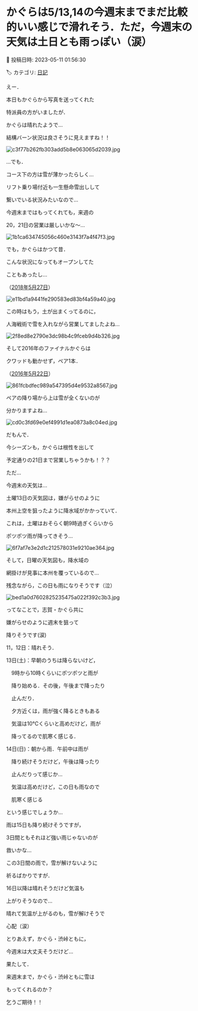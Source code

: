 # かぐらは5/13,14の今週末までまだ比較的いい感じで滑れそう．ただ，今週末の天気は土日とも雨っぽい（涙）

📅 投稿日時: 2023-05-11 01:56:30

🏷️ カテゴリ: [日記](cc4b5682fb7b8b144980957a978653fb0.md)

えー．


本日もかぐらから写真を送ってくれた


特派員の方がいましたが．


かぐらは晴れたようで…


結構バーン状況は良さそうに見えますね！！




![c3f77b262fb303add5b8e063065d2039.jpg](images/c3f77b262fb303add5b8e063065d2039.jpg)







…でも．


コース下の方は雪が薄かったらしく…


リフト乗り場付近も一生懸命雪出しして


繋いでいる状況みたいなので…


今週末まではもってくれても，来週の


20，21日の営業は厳しいかな～…




![1b1ca634745056c460e3143f7a4f47f3.jpg](images/1b1ca634745056c460e3143f7a4f47f3.jpg)







でも，かぐらはかつて昔．


こんな状況になってもオープンしてた


こともあったし…


（[2018年5月27日](eaa2cadad169bdebec761d08f367f5c25.md)）




![e11bd1a9441fe290583ed83bf4a59a40.jpg](images/e11bd1a9441fe290583ed83bf4a59a40.jpg)




この時はもう，土が出まくってるのに，


人海戦術で雪を入れながら営業してましたよね…




![2f8ed8e2790e3dc98b4c9fceb9d4b326.jpg](images/2f8ed8e2790e3dc98b4c9fceb9d4b326.jpg)







そして2016年のファイナルかぐらは


クワッドも動かせず，ペア1本．


（[2016年5月22日](e1b1b0bbedf7954674e12476c8a823b3a.md)）




![861fcbdfec989a547395d4e9532a8567.jpg](images/861fcbdfec989a547395d4e9532a8567.jpg)




ペアの降り場から上は雪が全くないのが


分かりますよね…




![cd0c3fd69e0ef4991d1ea0873a8c04ed.jpg](images/cd0c3fd69e0ef4991d1ea0873a8c04ed.jpg)







だもんで．


今シーズンも，かぐらは根性を出して


予定通りの21日まで営業しちゃうかも！？？





ただ…


今週末の天気は…


土曜13日の天気図は，嫌がらせのように


本州上空を狙ったように降水域がかかっていて．


これは，土曜はおそらく朝9時過ぎくらいから


ポツポツ雨が降ってきそう…




![6f7af7e3e2d1c212578031e9210ae364.jpg](images/6f7af7e3e2d1c212578031e9210ae364.jpg)







そして，日曜の天気図も，降水域の


網掛けが見事に本州を覆っているので…


残念ながら，この日も雨になりそうです（泣）




![bed1a0d7602825235475a022f392c3b3.jpg](images/bed1a0d7602825235475a022f392c3b3.jpg)







ってなことで，志賀・かぐら共に


嫌がらせのように週末を狙って


降りそうです(涙)








11，12日：晴れそう．





13日(土)：早朝のうちは降らないけど，


　9時から10時くらいにポツポツと雨が


　降り始める．その後，午後まで降ったり


　止んだり．


　夕方近くは，雨が強く降るときもある


　気温は10℃くらいと高めだけど，雨が


　降ってるので肌寒く感じる．





14日(日)：朝から雨．午前中は雨が


　降り続けそうだけど，午後は降ったり


　止んだりって感じか…


　気温は高めだけど，この日も雨なので


　肌寒く感じる





という感じでしょうか…





雨は15日も降り続けそうですが，


3日間ともそれほど強い雨じゃないのが


救いかな…


この3日間の雨で，雪が解けないように


祈るばかりですが．


16日以降は晴れそうだけど気温も


上がりそうなので…


晴れて気温が上がるのも，雪が解けそうで


心配（涙）





とりあえず，かぐら・渋峠ともに，


今週末は大丈夫そうだけど…





果たして．


来週末まで，かぐら・渋峠ともに雪は


もってくれるのか？


乞うご期待！！
